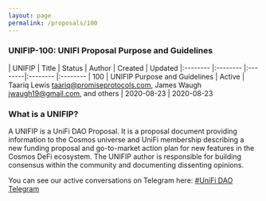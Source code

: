 ```yaml
---
layout: page
permalink: /proposals/100
---
```


### UNIFIP-100: UNIFI Proposal Purpose and Guidelines

| UNIFIP | Title | Status | Author | Created | Updated
|:-------- |:-------- |:--------|:-------- |:--------
| 100 | UNIFIP Purpose and Guidelines | Active | Taariq Lewis <taariq@promiseprotocols.com>, James Waugh   <jwaugh19@gmail.com>, and others | 2020-08-23 | 2020-08-23  



### What is a UNIFIP?
A UNIFIP is a UniFi DAO Proposal. It is a proposal document providing information to the Cosmos universe and UniFi membership describing a new funding proposal and go-to-market action plan for new features in the Cosmos DeFi ecosystem. The UNIFIP author is responsible for building consensus within the community and documenting dissenting opinions.




You can see our active conversations on Telegram here:
[#UniFi DAO Telegram](https://t.me/joinchat/C_FPy0nbEGuCc6YoxwCdIg)
